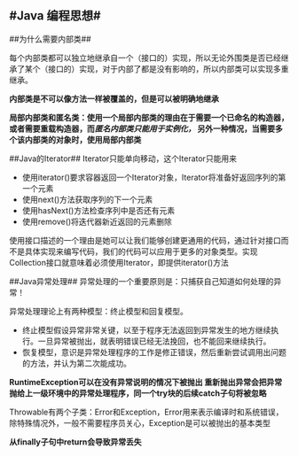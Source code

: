 #Java 编程思想#
----
##为什么需要内部类##
<br>

每个内部类都可以独立地继承自一个（接口的）实现，所以无论外围类是否已经继承了某个（接口的）实现，对于内部了都是没有影响的，所以内部类可以实现多重继承。

<Strong>内部类是不可以像方法一样被覆盖的，但是可以被明确地继承 </Strong>

<Strong>局部内部类和匿名类：使用一个局部内部类的理由在于需要一个已命名的构造器，或者需要重载构造器，而<em>匿名内部类只能用于实例化，</em>
另外一种情况，当需要多个该内部类的对象时，使用局部内部类</Strong>

##Java的Iterator##
Iterator只能单向移动，这个Iterator只能用来

- 使用iterator()要求容器返回一个Iterator对象，Iterator将准备好返回序列的第一个元素
- 使用next()方法获取序列的下一个元素
- 使用hasNext()方法检查序列中是否还有元素
- 使用remove()将迭代器新近返回的元素删除

使用接口描述的一个理由是她可以让我们能够创建更通用的代码，通过针对接口而不是具体实现来编写代码，我们的代码可以应用于更多的对象类型。实现Collection接口就意味着必须使用Iterator，即提供iterator()方法

##Java异常处理##
异常处理的一个重要原则是：只捕获自己知道如何处理的异常！

异常处理理论上有两种模型：终止模型和回复模型。

- 终止模型假设异常非常关键，以至于程序无法返回到异常发生的地方继续执行。一旦异常被抛出，就表明错误已经无法挽回，也不能回来继续执行。
- 恢复模型，意识是异常处理程序的工作是修正错误，然后重新尝试调用出问题的方法，并认为第二次能成功。

<Strong>RuntimeException可以在没有异常说明的情况下被抛出
重新抛出异常会把异常抛给上一级环境中的异常处理程序，同一个try块的后续catch子句将被忽略
</Strong>

Throwable有两个子类：Error和Exception，Error用来表示编译时和系统错误，除特殊情况外，一般不需要程序员关心，Exception是可以被抛出的基本类型

<Strong> 从finally子句中return会导致异常丢失</Strong>



